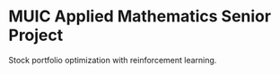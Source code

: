 # MUIC Applied Mathematics Senior Project

Stock portfolio optimization with reinforcement learning.
